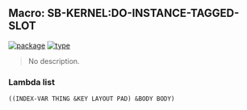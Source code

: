 ## Macro: SB-KERNEL:DO-INSTANCE-TAGGED-SLOT
[![package](https://img.shields.io/badge/Package-SB--KERNEL-5f9ea0.svg?style=social&colorA=999999)](../) [![type](https://img.shields.io/badge/Type-Macro-5f9ea0.svg?style=social&colorA=999999)](../#macro) 

> No description.

### Lambda list
```
((INDEX-VAR THING &KEY LAYOUT PAD) &BODY BODY)
```
